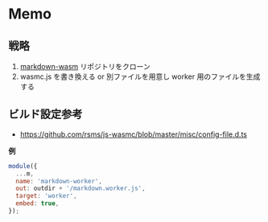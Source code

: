 # Memo

## 戦略

1. [markdown-wasm](https://github.com/rsms/markdown-wasm) リポジトリをクローン
2. wasmc.js を書き換える or 別ファイルを用意し worker 用のファイルを生成する

## ビルド設定参考

- https://github.com/rsms/js-wasmc/blob/master/misc/config-file.d.ts

**例**

```js
module({
  ...m,
  name: 'markdown-worker',
  out: outdir + '/markdown.worker.js',
  target: 'worker',
  embed: true,
});
```
